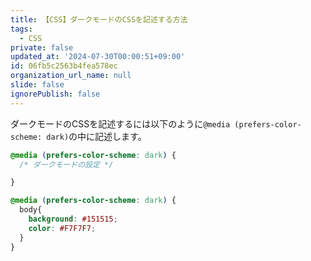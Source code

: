 ```yaml
---
title: 【CSS】ダークモードのCSSを記述する方法
tags:
  - CSS
private: false
updated_at: '2024-07-30T00:00:51+09:00'
id: 06fb5c2563b4fea578ec
organization_url_name: null
slide: false
ignorePublish: false
---
```

ダークモードのCSSを記述するには以下のように`@media (prefers-color-scheme: dark)`の中に記述します。

```css
@media (prefers-color-scheme: dark) {
  /* ダークモードの設定 */

}

```
 
```css
@media (prefers-color-scheme: dark) {
  body{
    background: #151515;
    color: #F7F7F7;
  }
}

 ```
